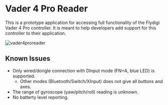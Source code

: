 # Vader 4 Pro Reader

This is a prototype application for accessing full functionality of the Flydigi Vader 4 Pro controller. It is meant to help developers add support for this controller to their application.

![vader4proreader](https://github.com/user-attachments/assets/04e5ed18-9c75-4e19-95ea-c4620175a9af)


## Known Issues

* Only wired/dongle connection with DInput mode (FN+A, blue LED) is supported.
  - Other modes (Bluetooth/Switch/XInput) does not give all buttons and axes.
* The range of gyroscope (yaw/pitch/roll) reading is unknown.
* No batterty level reporting.
